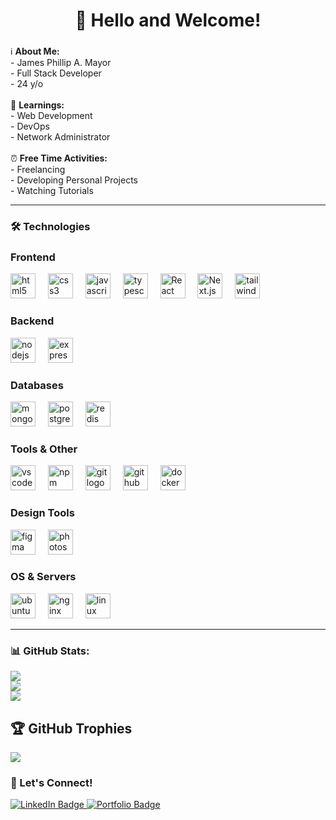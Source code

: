 <h1 align="center">👋 Hello and Welcome!</h1>

###

ℹ️ **About Me:**<br>- James Phillip A. Mayor<br>- Full Stack Developer<br>- 24 y/o<br><br>
📖 **Learnings:**<br>- Web Development<br>- DevOps<br>- Network Administrator<br><br>
⏰ **Free Time Activities:**<br>- Freelancing<br>- Developing Personal Projects<br>- Watching Tutorials

---

<h3 align="left">🛠 Technologies</h3>

### Frontend
<div align="left">
  <img src="https://cdn.jsdelivr.net/gh/devicons/devicon/icons/html5/html5-original.svg" height="40" alt="html5 logo" />
  <img width="12" />
  <img src="https://cdn.jsdelivr.net/gh/devicons/devicon/icons/css3/css3-original.svg" height="40" alt="css3 logo" />
  <img width="12" />
  <img src="https://cdn.jsdelivr.net/gh/devicons/devicon/icons/javascript/javascript-original.svg" height="40" alt="javascript logo" />
  <img width="12" />
  <img src="https://cdn.jsdelivr.net/gh/devicons/devicon/icons/typescript/typescript-original.svg" height="40" alt="typescript logo" />
  <img width="12" />
  <img src="https://cdn.jsdelivr.net/gh/devicons/devicon/icons/react/react-original.svg" height="40" alt="React logo" />
  <img width="12" />
  <img src="https://cdn.jsdelivr.net/gh/devicons/devicon/icons/nextjs/nextjs-original.svg" height="40" alt="Next.js logo" />
  <img width="12" />
  <img src="https://cdn.jsdelivr.net/gh/devicons/devicon/icons/tailwindcss/tailwindcss-original.svg" height="40" alt="tailwindcss logo" />
  <img width="12" />
</div>

### Backend
<div align="left">
  <img src="https://cdn.jsdelivr.net/gh/devicons/devicon/icons/nodejs/nodejs-original.svg" height="40" alt="nodejs logo" />
  <img width="12" />
  <img src="https://cdn.jsdelivr.net/gh/devicons/devicon/icons/express/express-original.svg" height="40" alt="express logo" />
  <img width="12" />
</div>

### Databases
<div align="left">
  <img src="https://cdn.jsdelivr.net/gh/devicons/devicon/icons/mongodb/mongodb-original.svg" height="40" alt="mongodb logo" />
  <img width="12" />
  <img src="https://cdn.jsdelivr.net/gh/devicons/devicon/icons/postgresql/postgresql-original.svg" height="40" alt="postgresql logo" />
  <img width="12" />
  <img src="https://cdn.jsdelivr.net/gh/devicons/devicon/icons/redis/redis-original.svg" height="40" alt="redis logo" />
</div>

### Tools & Other
<div align="left">
  <img src="https://cdn.jsdelivr.net/gh/devicons/devicon/icons/vscode/vscode-original.svg" height="40" alt="vscode logo" />
  <img width="12" />
  <img src="https://cdn.jsdelivr.net/gh/devicons/devicon/icons/npm/npm-original-wordmark.svg" height="40" alt="npm logo" />
  <img width="12" />
  <img src="https://cdn.jsdelivr.net/gh/devicons/devicon/icons/git/git-original.svg" height="40" alt="git logo" />
  <img width="12" />
  <img src="https://cdn.jsdelivr.net/gh/devicons/devicon/icons/github/github-original.svg" height="40" alt="github logo" />
  <img width="12" />
  <img src="https://cdn.jsdelivr.net/gh/devicons/devicon/icons/docker/docker-original.svg" height="40" alt="docker logo" />
</div>

### Design Tools
<div align="left">
  <img src="https://cdn.jsdelivr.net/gh/devicons/devicon/icons/figma/figma-original.svg" height="40" alt="figma logo" />
  <img width="12" />
  <img src="https://cdn.jsdelivr.net/gh/devicons/devicon/icons/photoshop/photoshop-plain.svg" height="40" alt="photoshop logo" />
</div>

### OS & Servers
<div align="left">
  <img src="https://cdn.jsdelivr.net/gh/devicons/devicon/icons/ubuntu/ubuntu-original.svg" height="40" alt="ubuntu logo" />
  <img width="12" />
  <img src="https://cdn.jsdelivr.net/gh/devicons/devicon/icons/nginx/nginx-original.svg" height="40" alt="nginx logo" />
  <img width="12" />
  <img src="https://cdn.jsdelivr.net/gh/devicons/devicon/icons/linux/linux-original.svg" height="40" alt="linux logo" />
</div>

---

### 📊 GitHub Stats:
  ![](https://github-readme-stats.vercel.app/api?username=JpMayor1&theme=dark&hide_border=false&include_all_commits=true&count_private=true)<br/>
  ![](https://github-readme-streak-stats.herokuapp.com/?user=JpMayor1&theme=dark&hide_border=false)<br/>
  ![](https://github-readme-stats.vercel.app/api/top-langs/?username=JpMayor1&theme=dark&hide_border=false&include_all_commits=true&count_private=true&layout=compact)

## 🏆 GitHub Trophies
  ![](https://github-profile-trophy.vercel.app/?username=JpMayor1&theme=radical&no-frame=false&no-bg=true&margin-w=4)

### 🚀 Let's Connect!
<div align="left">
  <a href="https://www.linkedin.com/in/james-phillip-mayor" target="_blank">
    <img src="https://img.shields.io/badge/LinkedIn-blue?style=flat&logo=linkedin" alt="LinkedIn Badge" />
  </a>
  <a href="https://jamesphillipmayor.netlify.app/" target="_blank">
    <img src="https://img.shields.io/badge/Portfolio-Website-informational?style=flat&logo=firefox" alt="Portfolio Badge" />
  </a>
</div>

<!-- Proudly created with GPRM ( https://gprm.itsvg.in ) -->
